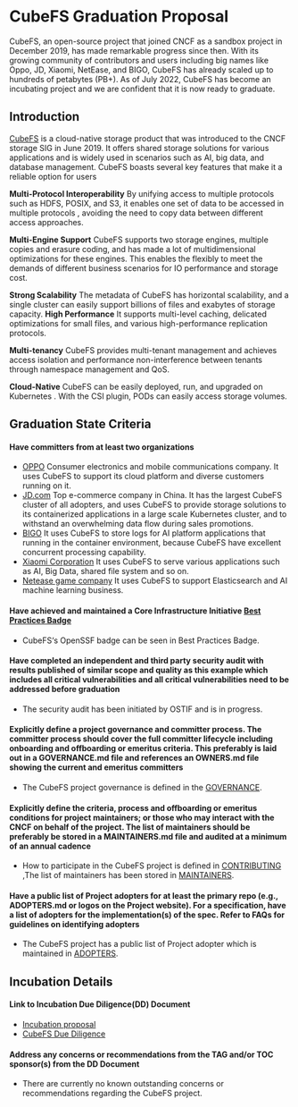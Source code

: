 # CubeFS Graduation Proposal
CubeFS, an open-source project that joined CNCF as a sandbox project in December 2019, has made remarkable progress since then. With its growing community of contributors and users including big names like Oppo, JD, Xiaomi, NetEase, and BIGO, CubeFS has already scaled up to hundreds of petabytes (PB+). As of July 2022, CubeFS has become an incubating project and we are confident that it is now ready to graduate.
## Introduction

[CubeFS](https://cubefs.io)  is a cloud-native storage product that was introduced to the CNCF storage SIG in June 2019. It offers shared storage solutions for various applications and is widely used in scenarios such as AI, big data, and database management. CubeFS boasts several key features that make it a reliable option for users

**Multi-Protocol Interoperability** By unifying access to multiple protocols such as HDFS, POSIX, and S3, it enables one set of data to be accessed in multiple protocols , avoiding the need to copy data between different access approaches.

**Multi-Engine Support** CubeFS supports two storage engines, multiple copies and erasure coding, and has made a lot of multidimensional optimizations for these engines. This enables the flexibly to meet the demands of different business scenarios for IO performance and storage cost.

**Strong Scalability** The metadata of CubeFS has horizontal scalability, and a single cluster can easily support billions of files and exabytes of storage capacity.
**High Performance** It supports multi-level caching, delicated optimizations for small files, and various high-performance replication protocols.

**Multi-tenancy** CubeFS provides multi-tenant management and achieves access isolation and performance non-interference between tenants through namespace management and QoS.

**Cloud-Native** CubeFS can be easily deployed, run, and upgraded on Kubernetes . With the CSI plugin, PODs can easily access storage volumes.

## Graduation State Criteria
#### Have committers from at least two organizations
* [OPPO](https://www.oppo.com/cn/) Consumer electronics and mobile communications company. It uses CubeFS to support its cloud platform and diverse customers running on it.
* [JD.com](https://www.jd.com) Top e-commerce company in China. It has the largest CubeFS cluster of all adopters, and uses CubeFS to provide storage solutions to its containerized applications in a large scale Kubernetes cluster, and to withstand an overwhelming data flow during sales promotions.
* [BIGO](https://www.bigo.tv/) It uses CubeFS to store logs for AI platform applications that running in the container environment, because CubeFS have excellent concurrent processing capability.
* [Xiaomi Corporation](https://www.mi.com/c/about) It uses CubeFS to serve various applications such as AI, Big Data, shared file system and so on.
* [Netease game company](http://www.netease.com/) It uses CubeFS to support Elasticsearch and AI machine learning business.
#### Have achieved and maintained a Core Infrastructure Initiative [Best Practices Badge](https://bestpractices.coreinfrastructure.org/projects/6232)
* CubeFS‘s OpenSSF badge can be seen in Best Practices Badge.

#### Have completed an independent and third party security audit with results published of similar scope and quality as this example which includes all critical vulnerabilities and all critical vulnerabilities need to be addressed before graduation
* The security audit has been initiated by OSTIF and is in progress.

#### Explicitly define a project governance and committer process. The committer process should cover the full committer lifecycle including onboarding and offboarding or emeritus criteria. This preferably is laid out in a GOVERNANCE.md file and references an OWNERS.md file showing the current and emeritus committers
* The CubeFS project governance is defined in the [GOVERNANCE](https://github.com/cubefs/cubefs/blob/master/GOVERNANCE.md).

#### Explicitly define the criteria, process and offboarding or emeritus conditions for project maintainers; or those who may interact with the CNCF on behalf of the project. The list of maintainers should be preferably be stored in a MAINTAINERS.md file and audited at a minimum of an annual cadence

* How to participate in the CubeFS project is defined in [CONTRIBUTING](https://github.com/cubefs/cubefs/blob/master/CONTRIBUTING.md) ,The list of maintainers has been stored in [MAINTAINERS](https://github.com/cubefs/cubefs/blob/master/MAINTAINERS.md).

#### Have a public list of Project adopters for at least the primary repo (e.g., ADOPTERS.md or logos on the Project website). For a specification, have a list of adopters for the implementation(s) of the spec. Refer to FAQs for guidelines on identifying adopters
* The CubeFS project has a public list of Project adopter which is maintained in [ADOPTERS](https://github.com/cubefs/cubefs/blob/master/ADOPTERS.md).

## Incubation Details
#### Link to Incubation Due Diligence(DD) Document
* [Incubation proposal](https://github.com/cncf/toc/pull/586)
* [CubeFS Due Diligence](https://docs.google.com/document/d/1WDJEeRDO8pHAetyCbU7TftZfvxSATc3bsLj7VJeNoJ0/edit#heading=h.560y4815aj5r)
#### Address any concerns or recommendations from the TAG and/or TOC sponsor(s) from the DD Document
* There are currently no known outstanding concerns or recommendations regarding
the CubeFS project.
